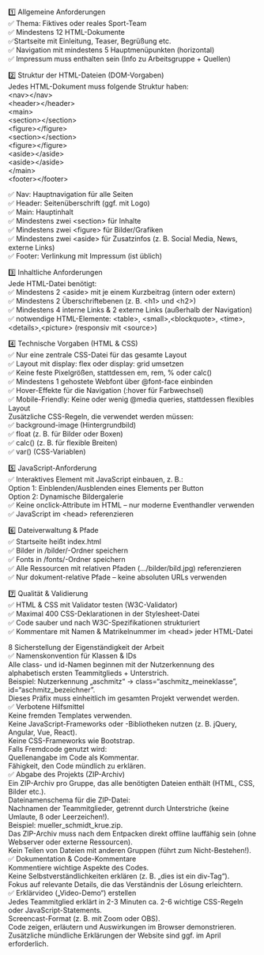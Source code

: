 <p class="has-line-data" data-line-start="1" data-line-end="7">1️⃣ Allgemeine Anforderungen<br>
✅ Thema: Fiktives oder reales Sport-Team<br>
✅ Mindestens 12 HTML-Dokumente<br>
✅Startseite mit Einleitung, Teaser, Begrüßung etc.<br>
✅ Navigation mit mindestens 5 Hauptmenüpunkten (horizontal)<br>
✅ Impressum muss enthalten sein (Info zu Arbeitsgruppe + Quellen)</p>
<p class="has-line-data" data-line-start="8" data-line-end="21">2️⃣ Struktur der HTML-Dateien (DOM-Vorgaben)<br>
Jedes HTML-Dokument muss folgende Struktur haben:<br>
&lt;nav&gt;&lt;/nav&gt;<br>
&lt;header&gt;&lt;/header&gt;<br>
&lt;main&gt;<br>
&lt;section&gt;&lt;/section&gt;<br>
&lt;figure&gt;&lt;/figure&gt;<br>
&lt;section&gt;&lt;/section&gt;<br>
&lt;figure&gt;&lt;/figure&gt;<br>
&lt;aside&gt;&lt;/aside&gt;<br>
&lt;aside&gt;&lt;/aside&gt;<br>
&lt;/main&gt;<br>
&lt;footer&gt;&lt;/footer&gt;</p>
<p class="has-line-data" data-line-start="22" data-line-end="29">✅ Nav: Hauptnavigation für alle Seiten<br>
✅ Header: Seitenüberschrift (ggf. mit Logo)<br>
✅ Main: Hauptinhalt<br>
✅ Mindestens zwei &lt;section&gt; für Inhalte<br>
✅ Mindestens zwei &lt;figure&gt; für Bilder/Grafiken<br>
✅ Mindestens zwei &lt;aside&gt; für Zusatzinfos (z. B. Social Media, News, externe Links)<br>
✅ Footer: Verlinkung mit Impressum (ist üblich)</p>
<p class="has-line-data" data-line-start="30" data-line-end="36">3️⃣ Inhaltliche Anforderungen<br>
Jede HTML-Datei benötigt:<br>
✅ Mindestens 2 &lt;aside&gt; mit je einem Kurzbeitrag (intern oder extern)<br>
✅ Mindestens 2 Überschriftebenen (z. B. &lt;h1&gt; und &lt;h2&gt;)<br>
✅ Mindestens 4 interne Links &amp; 2 externe Links (außerhalb der Navigation)<br>
✅ notwendige HTML-Elemente: &lt;table&gt;, &lt;small&gt;,&lt;blockquote&gt;, &lt;time&gt;, &lt;details&gt;,&lt;picture&gt; (responsiv mit &lt;source&gt;)</p>
<p class="has-line-data" data-line-start="37" data-line-end="49">4️⃣ Technische Vorgaben (HTML &amp; CSS)<br>
✅ Nur eine zentrale CSS-Datei für das gesamte Layout<br>
✅ Layout mit display: flex oder display: grid umsetzen<br>
✅ Keine feste Pixelgrößen, stattdessen em, rem, % oder calc()<br>
✅ Mindestens 1 gehostete Webfont über @font-face einbinden<br>
✅ Hover-Effekte für die Navigation (:hover für Farbwechsel)<br>
✅ Mobile-Friendly: Keine oder wenig @media queries, stattdessen flexibles Layout<br>
Zusätzliche CSS-Regeln, die verwendet werden müssen:<br>
✅ background-image (Hintergrundbild)<br>
✅ float (z. B. für Bilder oder Boxen)<br>
✅ calc() (z. B. für flexible Breiten)<br>
✅ var() (CSS-Variablen)</p>
<p class="has-line-data" data-line-start="50" data-line-end="56">5️⃣ JavaScript-Anforderung<br>
✅ Interaktives Element mit JavaScript einbauen, z. B.:<br>
Option 1: Einblenden/Ausblenden eines Elements per Button<br>
Option 2: Dynamische Bildergalerie<br>
✅ Keine onclick-Attribute im HTML – nur moderne Eventhandler verwenden<br>
✅ JavaScript im &lt;head&gt; referenzieren</p>
<p class="has-line-data" data-line-start="57" data-line-end="63">6️⃣ Dateiverwaltung &amp; Pfade<br>
✅ Startseite heißt index.html<br>
✅ Bilder in /bilder/-Ordner speichern<br>
✅ Fonts in /fonts/-Ordner speichern<br>
✅ Alle Ressourcen mit relativen Pfaden (…/bilder/bild.jpg) referenzieren<br>
✅ Nur dokument-relative Pfade – keine absoluten URLs verwenden</p>
<p class="has-line-data" data-line-start="64" data-line-end="69">7️⃣ Qualität &amp; Validierung<br>
✅ HTML &amp; CSS mit Validator testen (W3C-Validator)<br>
✅ Maximal 400 CSS-Deklarationen in der Stylesheet-Datei<br>
✅ Code sauber und nach W3C-Spezifikationen strukturiert<br>
✅ Kommentare mit Namen &amp; Matrikelnummer im &lt;head&gt; jeder HTML-Datei</p>
<p class="has-line-data" data-line-start="71" data-line-end="99">8 Sicherstellung der Eigenständigkeit der Arbeit<br>
✅ Namenskonvention für Klassen &amp; IDs<br>
Alle class- und id-Namen beginnen mit der Nutzerkennung des alphabetisch ersten Teammitglieds + Unterstrich.<br>
Beispiel: Nutzerkennung „aschmitz“ → class=“aschmitz_meineklasse”, id=“aschmitz_bezeichner”.<br>
Dieses Präfix muss einheitlich im gesamten Projekt verwendet werden.<br>
✅ Verbotene Hilfsmittel<br>
Keine fremden Templates verwenden.<br>
Keine JavaScript-Frameworks oder -Bibliotheken nutzen (z. B. jQuery, Angular, Vue, React).<br>
Keine CSS-Frameworks wie Bootstrap.<br>
Falls Fremdcode genutzt wird:<br>
Quellenangabe im Code als Kommentar.<br>
Fähigkeit, den Code mündlich zu erklären.<br>
✅ Abgabe des Projekts (ZIP-Archiv)<br>
Ein ZIP-Archiv pro Gruppe, das alle benötigten Dateien enthält (HTML, CSS, Bilder etc.).<br>
Dateinamenschema für die ZIP-Datei:<br>
Nachnamen der Teammitglieder, getrennt durch Unterstriche (keine Umlaute, ß oder Leerzeichen!).<br>
Beispiel: mueller_schmidt_krue.zip.<br>
Das ZIP-Archiv muss nach dem Entpacken direkt offline lauffähig sein (ohne Webserver oder externe Ressourcen).<br>
Kein Teilen von Dateien mit anderen Gruppen (führt zum Nicht-Bestehen!).<br>
✅ Dokumentation &amp; Code-Kommentare<br>
Kommentiere wichtige Aspekte des Codes.<br>
Keine Selbstverständlichkeiten erklären (z. B. „dies ist ein div-Tag“).<br>
Fokus auf relevante Details, die das Verständnis der Lösung erleichtern.<br>
✅ Erklärvideo („Video-Demo“) erstellen<br>
Jedes Teammitglied erklärt in 2-3 Minuten ca. 2-6 wichtige CSS-Regeln oder JavaScript-Statements.<br>
Screencast-Format (z. B. mit Zoom oder OBS).<br>
Code zeigen, erläutern und Auswirkungen im Browser demonstrieren.<br>
Zusätzliche mündliche Erklärungen der Website sind ggf. im April erforderlich.</p>



